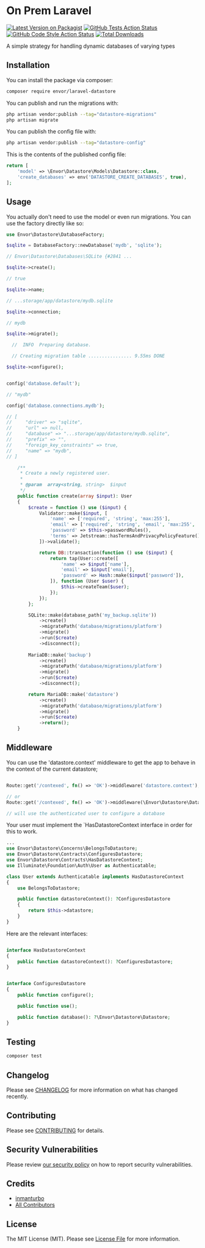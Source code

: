 # On Prem Laravel

[![Latest Version on Packagist](https://img.shields.io/packagist/v/envor/laravel-datastore.svg?style=flat-square)](https://packagist.org/packages/envor/laravel-datastore)
[![GitHub Tests Action Status](https://img.shields.io/github/actions/workflow/status/envor/laravel-datastore/run-tests.yml?branch=main&label=tests&style=flat-square)](https://github.com/envor/laravel-datastore/actions?query=workflow%3Arun-tests+branch%3Amain)
[![GitHub Code Style Action Status](https://img.shields.io/github/actions/workflow/status/envor/laravel-datastore/fix-php-code-style-issues.yml?branch=main&label=code%20style&style=flat-square)](https://github.com/envor/laravel-datastore/actions?query=workflow%3A"Fix+PHP+code+style+issues"+branch%3Amain)
[![Total Downloads](https://img.shields.io/packagist/dt/envor/laravel-datastore.svg?style=flat-square)](https://packagist.org/packages/envor/laravel-datastore)

A simple strategy for handling dynamic databases of varying types

## Installation

You can install the package via composer:

```bash
composer require envor/laravel-datastore
```

You can publish and run the migrations with:

```bash
php artisan vendor:publish --tag="datastore-migrations"
php artisan migrate
```

You can publish the config file with:

```bash
php artisan vendor:publish --tag="datastore-config"
```

This is the contents of the published config file:

```php
return [
    'model' => \Envor\Datastore\Models\Datastore::class,
    'create_databases' => env('DATASTORE_CREATE_DATABASES', true),
];
```

## Usage

You actually don't need to use the model or even run migrations. You can use the factory directly like so:

```php
use Envor\Datastore\DatabaseFactory;

$sqlite = DatabaseFactory::newDatabase('mydb', 'sqlite');

// Envor\Datastore\Databases\SQLite {#2841 ...

$sqlite->create();

// true

$sqlite->name;

// ...storage/app/datastore/mydb.sqlite

$sqlite->connection;

// mydb

$sqlite->migrate();

  //  INFO  Preparing database.  

  // Creating migration table ................ 9.55ms DONE

$sqlite->configure();


config('database.default');

// "mydb"

config('database.connections.mydb');

// [
//     "driver" => "sqlite",
//     "url" => null,
//     "database" => "...storage/app/datastore/mydb.sqlite",
//     "prefix" => "",
//     "foreign_key_constraints" => true,
//     "name" => "mydb",
// ]
```

```php
    /**
     * Create a newly registered user.
     *
     * @param  array<string, string>  $input
     */
    public function create(array $input): User
    {
        $create = function () use ($input) {
            Validator::make($input, [
                'name' => ['required', 'string', 'max:255'],
                'email' => ['required', 'string', 'email', 'max:255', 'unique:users'],
                'password' => $this->passwordRules(),
                'terms' => Jetstream::hasTermsAndPrivacyPolicyFeature() ? ['accepted', 'required'] : '',
            ])->validate();

            return DB::transaction(function () use ($input) {
                return tap(User::create([
                    'name' => $input['name'],
                    'email' => $input['email'],
                    'password' => Hash::make($input['password']),
                ]), function (User $user) {
                    $this->createTeam($user);
                });
            });
        };

        SQLite::make(database_path('my_backup.sqlite'))
            ->create()
            ->migratePath('database/migrations/platform')
            ->migrate()
            ->run($create)
            ->disconnect();
            
        MariaDB::make('backup')
            ->create()
            ->migratePath('database/migrations/platform')
            ->migrate()
            ->run($create)
            ->disconnect();

        return MariaDB::make('datastore')
            ->create()
            ->migratePath('database/migrations/platform')
            ->migrate()
            ->run($create)
            ->return();
    }
```

## Middleware

You can use the 'datastore.context' middleware to get the app to behave in the context of the current datastore;

```php

Route::get('/contexed', fn() => 'OK')->middleware('datastore.context');

// or
Route::get('/contexed', fn() => 'OK')->middleware(\Envor\Datastore\DatastoreContextMiddleware::class);

// will use the authenticated user to configure a database

```

Your user must implement the `HasDatastoreContext interface in order for this to work.

```php
...
use Envor\Datastore\Concerns\BelongsToDatastore;
use Envor\Datastore\Contracts\ConfiguresDatastore;
use Envor\Datastore\Contracts\HasDatastoreContext;
use Illuminate\Foundation\Auth\User as Authenticatable;

class User extends Authenticatable implements HasDatastoreContext
{
    use BelongsToDatastore;

    public function datastoreContext(): ?ConfiguresDatastore
    {
        return $this->datastore;
    }
}
```

Here are the relevant interfaces:

```php

interface HasDatastoreContext
{
    public function datastoreContext(): ?ConfiguresDatastore;
}


interface ConfiguresDatastore
{
    public function configure();

    public function use();

    public function database(): ?\Envor\Datastore\Datastore;
}
```

## Testing

```bash
composer test
```

## Changelog

Please see [CHANGELOG](CHANGELOG.md) for more information on what has changed recently.

## Contributing

Please see [CONTRIBUTING](CONTRIBUTING.md) for details.

## Security Vulnerabilities

Please review [our security policy](../../security/policy) on how to report security vulnerabilities.

## Credits

- [inmanturbo](https://github.com/envor)
- [All Contributors](../../contributors)

## License

The MIT License (MIT). Please see [License File](LICENSE.md) for more information.
